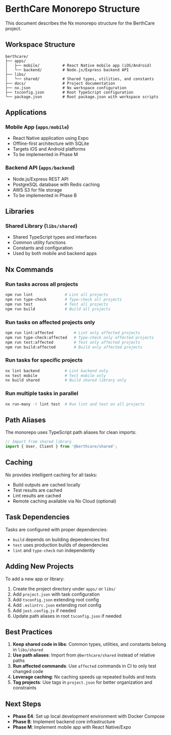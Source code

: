 # BerthCare Monorepo Structure

This document describes the Nx monorepo structure for the BerthCare project.

## Workspace Structure

```
berthcare/
├── apps/
│   ├── mobile/          # React Native mobile app (iOS/Android)
│   └── backend/         # Node.js/Express backend API
├── libs/
│   └── shared/          # Shared types, utilities, and constants
├── docs/                # Project documentation
├── nx.json              # Nx workspace configuration
├── tsconfig.json        # Root TypeScript configuration
└── package.json         # Root package.json with workspace scripts
```

## Applications

### Mobile App (`apps/mobile`)
- React Native application using Expo
- Offline-first architecture with SQLite
- Targets iOS and Android platforms
- To be implemented in Phase M

### Backend API (`apps/backend`)
- Node.js/Express REST API
- PostgreSQL database with Redis caching
- AWS S3 for file storage
- To be implemented in Phase B

## Libraries

### Shared Library (`libs/shared`)
- Shared TypeScript types and interfaces
- Common utility functions
- Constants and configuration
- Used by both mobile and backend apps

## Nx Commands

### Run tasks across all projects
```bash
npm run lint              # Lint all projects
npm run type-check        # Type-check all projects
npm run test              # Test all projects
npm run build             # Build all projects
```

### Run tasks on affected projects only
```bash
npm run lint:affected         # Lint only affected projects
npm run type-check:affected   # Type-check only affected projects
npm run test:affected         # Test only affected projects
npm run build:affected        # Build only affected projects
```

### Run tasks for specific projects
```bash
nx lint backend           # Lint backend only
nx test mobile            # Test mobile only
nx build shared           # Build shared library only
```

### Run multiple tasks in parallel
```bash
nx run-many -t lint test  # Run lint and test on all projects
```

## Path Aliases

The monorepo uses TypeScript path aliases for clean imports:

```typescript
// Import from shared library
import { User, Client } from '@berthcare/shared';
```

## Caching

Nx provides intelligent caching for all tasks:
- Build outputs are cached locally
- Test results are cached
- Lint results are cached
- Remote caching available via Nx Cloud (optional)

## Task Dependencies

Tasks are configured with proper dependencies:
- `build` depends on building dependencies first
- `test` uses production builds of dependencies
- `lint` and `type-check` run independently

## Adding New Projects

To add a new app or library:

1. Create the project directory under `apps/` or `libs/`
2. Add `project.json` with task configuration
3. Add `tsconfig.json` extending root config
4. Add `.eslintrc.json` extending root config
5. Add `jest.config.js` if needed
6. Update path aliases in root `tsconfig.json` if needed

## Best Practices

1. **Keep shared code in libs**: Common types, utilities, and constants belong in `libs/shared`
2. **Use path aliases**: Import from `@berthcare/shared` instead of relative paths
3. **Run affected commands**: Use `affected` commands in CI to only test changed code
4. **Leverage caching**: Nx caching speeds up repeated builds and tests
5. **Tag projects**: Use tags in `project.json` for better organization and constraints

## Next Steps

- **Phase E4**: Set up local development environment with Docker Compose
- **Phase B**: Implement backend core infrastructure
- **Phase M**: Implement mobile app with React Native/Expo
